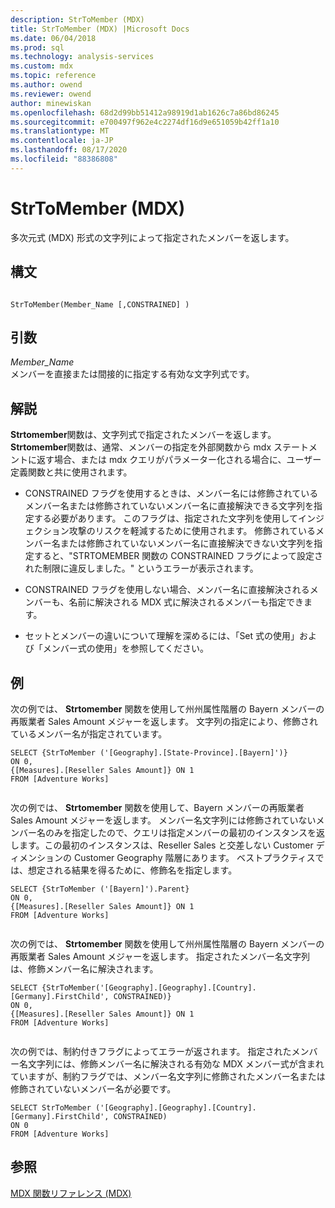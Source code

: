 ```yaml
---
description: StrToMember (MDX)
title: StrToMember (MDX) |Microsoft Docs
ms.date: 06/04/2018
ms.prod: sql
ms.technology: analysis-services
ms.custom: mdx
ms.topic: reference
ms.author: owend
ms.reviewer: owend
author: minewiskan
ms.openlocfilehash: 68d2d99bb51412a98919d1ab1626c7a86bd86245
ms.sourcegitcommit: e700497f962e4c2274df16d9e651059b42ff1a10
ms.translationtype: MT
ms.contentlocale: ja-JP
ms.lasthandoff: 08/17/2020
ms.locfileid: "88386808"
---
```

# <a name="strtomember-mdx"></a>StrToMember (MDX)


  多次元式 (MDX) 形式の文字列によって指定されたメンバーを返します。  
  
## <a name="syntax"></a>構文  
  
```  
  
StrToMember(Member_Name [,CONSTRAINED] )   
```  
  
## <a name="arguments"></a>引数  
 *Member_Name*  
 メンバーを直接または間接的に指定する有効な文字列式です。  
  
## <a name="remarks"></a>解説  
 **Strtomember**関数は、文字列式で指定されたメンバーを返します。 **Strtomember**関数は、通常、メンバーの指定を外部関数から mdx ステートメントに返す場合、または mdx クエリがパラメーター化される場合に、ユーザー定義関数と共に使用されます。  
  
-   CONSTRAINED フラグを使用するときは、メンバー名には修飾されているメンバー名または修飾されていないメンバー名に直接解決できる文字列を指定する必要があります。 このフラグは、指定された文字列を使用してインジェクション攻撃のリスクを軽減するために使用されます。 修飾されているメンバー名または修飾されていないメンバー名に直接解決できない文字列を指定すると、"STRTOMEMBER 関数の CONSTRAINED フラグによって設定された制限に違反しました。" というエラーが表示されます。  
  
-   CONSTRAINED フラグを使用しない場合、メンバー名に直接解決されるメンバーも、名前に解決される MDX 式に解決されるメンバーも指定できます。  
  
-   セットとメンバーの違いについて理解を深めるには、「Set 式の使用」および「メンバー式の使用」を参照してください。  
  
## <a name="examples"></a>例  
 次の例では、 **Strtomember** 関数を使用して州州属性階層の Bayern メンバーの再販業者 Sales Amount メジャーを返します。 文字列の指定により、修飾されているメンバー名が指定されています。  
  
```  
SELECT {StrToMember ('[Geography].[State-Province].[Bayern]')}  
ON 0,  
{[Measures].[Reseller Sales Amount]} ON 1  
FROM [Adventure Works]  
  
```  
  
 次の例では、 **Strtomember** 関数を使用して、Bayern メンバーの再販業者 Sales Amount メジャーを返します。 メンバー名文字列には修飾されていないメンバー名のみを指定したので、クエリは指定メンバーの最初のインスタンスを返します。この最初のインスタンスは、Reseller Sales と交差しない Customer ディメンションの Customer Geography 階層にあります。 ベストプラクティスでは、想定される結果を得るために、修飾名を指定します。  
  
```  
SELECT {StrToMember ('[Bayern]').Parent}  
ON 0,  
{[Measures].[Reseller Sales Amount]} ON 1  
FROM [Adventure Works]  
  
```  
  
 次の例では、 **Strtomember** 関数を使用して州州属性階層の Bayern メンバーの再販業者 Sales Amount メジャーを返します。 指定されたメンバー名文字列は、修飾メンバー名に解決されます。  
  
```  
SELECT {StrToMember('[Geography].[Geography].[Country].[Germany].FirstChild', CONSTRAINED)}  
ON 0,  
{[Measures].[Reseller Sales Amount]} ON 1  
FROM [Adventure Works]  
  
```  
  
 次の例では、制約付きフラグによってエラーが返されます。 指定されたメンバー名文字列には、修飾メンバー名に解決される有効な MDX メンバー式が含まれていますが、制約フラグでは、メンバー名文字列に修飾されたメンバー名または修飾されていないメンバー名が必要です。  
  
```  
SELECT StrToMember ('[Geography].[Geography].[Country].[Germany].FirstChild', CONSTRAINED)  
ON 0  
FROM [Adventure Works]  
```  
  
## <a name="see-also"></a>参照  
 [MDX 関数リファレンス &#40;MDX&#41;](../mdx/mdx-function-reference-mdx.md)  
  
  
